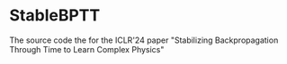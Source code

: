 # StableBPTT
The source code the for the ICLR'24 paper "Stabilizing Backpropagation Through Time to Learn Complex Physics"
